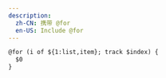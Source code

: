 ```yaml
---
description:
  zh-CN: 携带 @for
  en-US: Include @for
---
```


```html
@for (i of ${1:list,item}; track $index) {
  $0
}
```